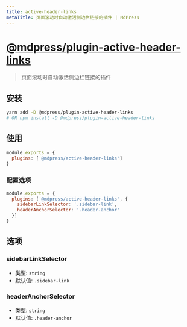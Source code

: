 ```yaml
---
title: active-header-links
metaTitle: 页面滚动时自动激活侧边栏链接的插件 | MdPress
---
```


# [@mdpress/plugin-active-header-links](https://github.com/docschina/mdpress/tree/master/packages/@mdpress/plugin-active-header-links)

> 页面滚动时自动激活侧边栏链接的插件

## 安装

```bash
yarn add -D @mdpress/plugin-active-header-links
# OR npm install -D @mdpress/plugin-active-header-links
```

## 使用

```javascript
module.exports = {
  plugins: ['@mdpress/active-header-links']
}
```

### 配置选项

```javascript
module.exports = {
  plugins: ['@mdpress/active-header-links', {
    sidebarLinkSelector: '.sidebar-link',
    headerAnchorSelector: '.header-anchor'
  }]
}
```

## 选项

### sidebarLinkSelector

- 类型: `string`
- 默认值: `.sidebar-link`

### headerAnchorSelector

- 类型: `string`
- 默认值: `.header-anchor`
